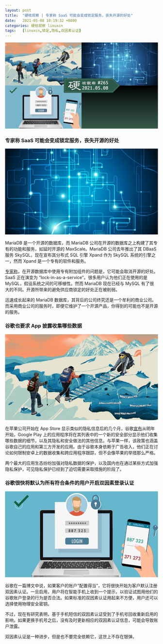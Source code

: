 ```yaml
---
layout: post
title:	"硬核观察 | 专家称 SaaS 可能会变成锁定服务，丧失开源的好处"
date:	2021-05-08 10:19:32 +0800 
categories:	硬核观察 linuxcn 
tags:	[linuxcn,锁定,隐私,双因素认证]
---
```



![](/Asserts/Images/album/202105/08/101828mkk0u34s5czd4cbk.jpg)


### 专家称 SaaS 可能会变成锁定服务，丧失开源的好处


![](/Asserts/Images/album/202105/08/101841b0vqb5v40bfg4w4e.jpg)


MariaDB 是一个开源的数据库，而 MariaDB 公司在开源的数据库之上构建了其专有的功能和服务，如延时开源的 MaxScale。MariaDB 公司去年推出了其 DBaaS 服务 SkySQL，现在宣布其分布式 SQL 引擎 Xpand 作为 SkySQL 系统的引擎之一，然而 Xpand 是一个专有的软件和服务。


[专家称](https://www.theregister.com/2021/05/07/mariadb_xpand/)，在开源数据库中使用专有附加组件的问题是，它可能会取消开源的好处。SaaS 正在演变为 “lock-in-as-a-service”。很多用户认为他们正在使用的是 MySQL，假设系统之间的可移植性。然而 MariaDB 现在已经与 MySQL 有了很大的不同。开源所带来的避免供应商锁定的好处正在被削弱。


迅速成长起来的 MariaDB 数据库，其背后的公司终究还是一个牟利的商业公司。而采用商业公司的服务时，即便它维护了一个开源产品，你得到的可能也不是开源的服务。


### 谷歌也要求 App 披露收集哪些数据


![](/Asserts/Images/album/202105/08/101859l7ooat2yot6tja76.jpg)


在苹果公司开始在 App Store 显示类似的隐私信息后的几个月，谷歌[宣布](https://www.theverge.com/2021/5/6/22422894/google-play-app-privacy-info-apple-app-store-labels)从明年开始，Google Play 上的应用程序将在其列表中的一个新的安全部分显示他们收集哪些数据的细节，以及其隐私和安全做法的其他信息。与苹果一样，该政策也涵盖谷歌自己的应用和第三方开发的应用。由于谷歌本身依赖于广告收入，他们正在讨论如何限制安卓上的数据收集和跨应用程序跟踪，但不会像苹果的举措那么严格。


两个最大的应用生态纷纷加强对隐私数据的保护，以及国内也在通过某些方式加强隐私保护，可见隐私保护已经到了迫切需要采取措施的阶段了。


### 谷歌很快将默认为所有符合条件的用户开启双因素登录认证


![](/Asserts/Images/album/202105/08/101914x35o3rb7uu3ar7x5.jpg)


谷歌在一篇博文中说，如果客户的账户“配置得当”，它将很快开始为客户默认注册双因素认证。一旦启用，用户将在智能手机上收到一个提示，以验证试图用他们的谷歌账户登录的行为是否合法。如果标准的双因素认证用起来不方便，用户还可以选择使用物理安全密钥。


不过，现在有研究表明，基于手机短信的双因素认证受到了手机号回收重新启用的影响，如果更换手机号之后，没有及时更新相应的双因素认证信息，可能会导致账户泄露。


双因素认证是一种进步，但是也不要完全依赖它，这世上不存在银弹。

